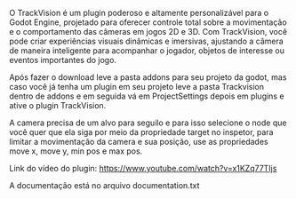 O TrackVision é um plugin poderoso e altamente personalizável para o Godot Engine,
projetado para oferecer controle total sobre a movimentação e o comportamento das câmeras em jogos 2D e 3D.
Com TrackVision, você pode criar experiências visuais dinâmicas e imersivas, ajustando a câmera de maneira inteligente para acompanhar o jogador,
 objetos de interesse ou eventos importantes do jogo.

Após fazer o download leve a pasta addons para seu projeto da godot, mas caso você já tenha um plugin em seu projeto leve a pasta Trackvision dentro de addons e em seguida vá em ProjectSettings depois em plugins e ative o plugin TrackVision.

A camera precisa de um alvo para seguilo e para isso selecione o node que você quer que ela siga por meio da propriedade target no inspetor, para limitar a movimentação da camera e sua posição, use as propriedades move x, move y, min pos e max pos.

Link do vídeo do plugin:
https://www.youtube.com/watch?v=x1KZq77TIjs

A documentação está no arquivo documentation.txt
